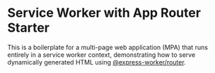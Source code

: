 # Service Worker with App Router Starter

This is a boilerplate for a multi-page web application (MPA) that runs entirely
in a service worker context, demonstrating how to serve dynamically generated
HTML using
[@express-worker/router](https://github.com/michaelcpuckett/express-worker-router).
